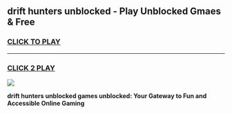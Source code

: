 
## drift hunters unblocked - Play Unblocked Gmaes & Free
<h3>
<a href="https://news.freeplayer.one?title=drift_hunters_unblocked&ref=23F">CLICK TO PLAY</a></h3>
<hr>

<h3>
<a href="https://news.freeplayer.one?title=drift_hunters_unblocked&ref=23F">CLICK 2 PLAY</a>
  
</h3>

<a href="https://news.freeplayer.one?title=drift_hunters_unblocked&ref=23F/"><img src="https://clearcache.store/games.png"></a>


**drift hunters unblocked games unblocked: Your Gateway to Fun and Accessible Online Gaming**
